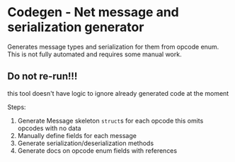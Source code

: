 # Codegen - Net message and serialization generator

Generates message types and serialization for them from opcode enum. This is not fully automated and requires some
manual work.

## Do not re-run!!!
this tool doesn't have logic to ignore already generated code at the moment


Steps:

1) Generate Message skeleton `struct`s for each opcode
    this omits opcodes with no data
2) Manually define fields for each message
3) Generate serialization/deserialization methods
4) Generate docs on opcode enum fields with references
